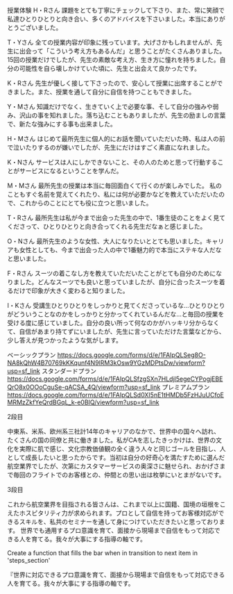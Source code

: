 授業体験
H・Rさん
課題をとても丁寧にチェックして下さり、また、常に笑顔で私達ひとりひとりと向き合い、多くのアドバイスを下さいました。本当にありがとうございました。

T・Yさん
全ての授業内容が印象に残っています。大げさかもしれませんが、先生に出会って「こういう考え方もあるんだ」と思うことがたくさんありました。15回の授業だけでしたが、先生の素敵な考え方、生き方に憧れを持ちました。自分の可能性を自ら壊しかけていた頃に、先生と出会えて良かったです。

K・Rさん
先生が優しく接して下さったので、安心して授業に出席することができました。また、授業を通して自分に自信を持つこともできました。

Y・Mさん
知識だけでなく、生きていく上で必要な事、そして自分の強みや弱み、沢山の事を知れました。落ち込むこともありましたが、先生の励ましの言葉で、新たな強みにする事も出来ました。

H・Mさん
はじめて最所先生に個人的にお話を聞いていただいた時、私は人の前で泣いたりするのが嫌いでしたが、先生にだけはすごく素直になれました。

K・Nさん
サービスは人にしかできないこと、その人のためと思って行動することがサービスになるということを学んだ。

M・Mさん
最所先生の授業は本当に毎回面白くて行くのが楽しみでした。
私のこともすぐ名前を覚えてくれたり、私には何が必要かなどを教えていただいたので、これからのことにとても役に立つと思いました。

T・Rさん
最所先生は私が今まで出会った先生の中で、1番生徒のことをよく見てくださって、ひとりひとりと向き合ってくれる先生だなぁと感じました。

O・Nさん
最所先生のような女性、大人になりたいととても思いました。キャリアも女性としても、今まで出会った人の中で1番魅力的で本当にステキな人だなと思いました。

F・Rさん
スーツの着こなし方を教えていただいたことがとても自分のためになりました。どんなスーツでも良いと思っていましたが、自分に合ったスーツを着るだけで印象が大きく変わると知りました。

I・Kさん
受講生ひとりひとりをしっかりと見てくださっているな…ひとりひとりがどういうことなのかをしっかりと分かってくれているんだな…と毎回の授業を受ける度に感じていました。自分の良い所って何なのかがハッキリ分からなくて、自信があまり持てずにいましたが、先生に言っていただけた言葉などから、少し答えが見つかったような気がします。

ベーシックプラン        https://docs.google.com/forms/d/e/1FAIpQLSeg8O-NA8kQhW4B70769kKKqunf4N9lRM3kOsw9YGzMDPtsDw/viewform?usp=sf_link
スタンダードプラン      https://docs.google.com/forms/d/e/1FAIpQLSfzgSXn7HLdjl5egeCYPogjEBEQrO8x0OOoCguSe-qACSA_4Q/viewform?usp=sf_link
プレミアムプラン        https://docs.google.com/forms/d/e/1FAIpQLSd0XI5nE1tHMDb5FzHJuUCfoEMRMzZkfYeQrdBGqL_k-e0BIQ/viewform?usp=sf_link

2段目

中東系、米系、欧州系三社計14年のキャリアのなかで、世界中の国々へ訪れ、たくさんの国の同僚と共に働きました。私がCAを志したきっかけは、世界の文化を実際に肌で感じ、文化宗教価値観の全く違う人々と同じゴールを目指し、人として成長したいと思ったからです。当初は自分の好奇心を満たすために選んだ航空業界でしたが、次第にカスタマーサービスの奥深さに魅せられ、おかげさまで毎回のフライトでのお客様との、仲間との思い出は枚挙にいとまがないです。

3段目

これから航空業界を目指される皆さんは、これまで以上に国籍、国境の垣根をこえたホスピタリティ力が求められます。プロとして自信を持ってお客様対応ができるスキルを、私共のセミナーを通して身につけていただきたいと思っております。
世界でも通用するプロ意識を育て、面接から現場まで自信をもって対応できる人を育てる。我々が大事にする指導の軸です。

Create a function that fills the bar when in transition to next item in 'steps_section'


『世界に対応できるプロ意識を育て、面接から現場まで自信をもって対応できる人を育てる。我々が大事にする指導の軸です。